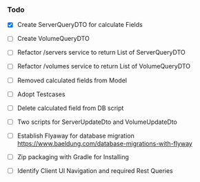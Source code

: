 ### Todo

- [x] Create ServerQueryDTO for calculate Fields
- [ ] Create VolumeQueryDTO
- [ ] Refactor /servers service to return List of ServerQueryDTO  
- [ ] Refactor /volumes service to return List of VolumeQueryDTO  
- [ ] Removed calculated fields from Model
- [ ] Adopt Testcases
- [ ] Delete calculated field from DB script  
- [ ] Two scripts for ServerUpdateDto and VolumeUpdateDto
- [ ] Establish Flyaway for database migration  https://www.baeldung.com/database-migrations-with-flyway
- [ ] Zip packaging with Gradle for Installing 
- [ ] Identify Client UI Navigation and required Rest Queries 

  